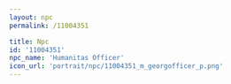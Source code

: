 ```yaml
---
layout: npc
permalink: /11004351

title: Npc
id: '11004351'
npc_name: 'Humanitas Officer'
icon_url: 'portrait/npc/11004351_m_georgofficer_p.png'
---
```


